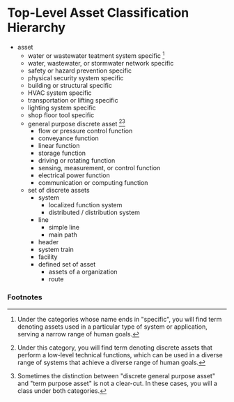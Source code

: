 # Top-Level Asset Classification Hierarchy
* asset
    * water or wastewater teatment system specific [^1]
    * water, wastewater, or stormwater network specific
    * safety or hazard prevention specific
    * physical security system specific
    * building or structural specific
    * HVAC system specific
    * transportation or lifting specific
    * lighting system specific
    * shop floor tool specific
    * general purpose discrete asset [^2][^3]
        * flow or pressure control function
        * conveyance function
        * linear function
        * storage function
        * driving or rotating function
        * sensing, measurement, or control function
        * electrical power function
        * communication or computing function
    * set of discrete assets
        * system
            * localized function system
            * distributed / distribution system
        * line
            * simple line
            * main path
        * header
        * system train
        * facility
        * defined set of asset
            * assets of a organization
            * route


### Footnotes
[^1]: Under the categories whose name ends in "specific", you will find term denoting assets used in a particular type of system or application, serving a narrow range of human goals.
[^2]: Under this category, you will find term denoting discrete assets that perform a low-level technical functions, which can be used in a diverse range of systems that achieve a diverse range of human goals.
[^3]: Sometimes the distinction between "discrete general purpose asset" and "term purpose asset" is not a clear-cut. In these cases, you will a class under both categories.
